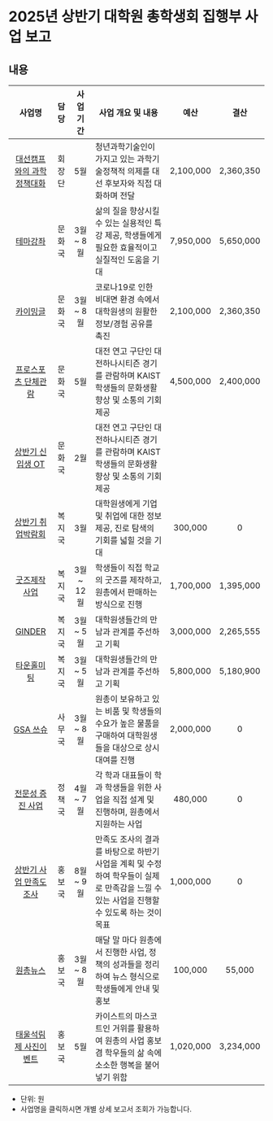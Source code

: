 2025년 상반기 대학원 총학생회 집행부 사업 보고
===

## 내용
| 사업명                                        | 담당   | 사업 기간 | 사업 개요 및 내용                                                                  | 예산         | 결산 |
|:-----------------------------------------------:|:--------:|:-----------:|-----------------------------------------------------------------------------|:------------:|:------------:|
| [대선캠프와의 과학정책대화](회장단-대선캠프와의-과학정책대화.md)     | 회장단 | 5월 | 청년과학기술인이 가지고 있는 과학기술정책적 의제를 대선 후보자와 직접 대화하며 전달      | 2,100,000|  2,360,350  | 
| [테마강좌](문화국-테마강좌.md)                    | 문화국 | 3월 ~ 8월 | 삶의 질을 향상시킬 수 있는 실용적인 특강 제공, 학생들에게 필요한 효율적이고 실질적인 도움을 기대                     |7,950,000  |  5,650,000  |
| [카이밍글](문화국-카이밍글.md)                    | 문화국 | 3월 ~ 8월 | 코로나19로 인한 비대면 환경 속에서 대학원생의 원활한 정보/경험 공유를 촉진                                 |2,100,000 |   2,360,350  |                              | 300,000 |  0  |
| [프로스포츠 단체관람](문화국-프로축구-단체관람.md)                    | 문화국 | 5월 | 대전 연고 구단인 대전하나시티즌 경기를 관람하며 KAIST 학생들의 문화생활 향상 및 소통의 기회 제공                        | 4,500,000 |  2,400,000  |
| [상반기 신입생 OT](.md)                    | 문화국 | 2월 | 대전 연고 구단인 대전하나시티즌 경기를 관람하며 KAIST 학생들의 문화생활 향상 및 소통의 기회 제공       
| [상반기 취업박람회](복지국-취업박람회.md)                | 복지국 | 3월 | 대학원생에게 기업 및 취업에 대한 정보 제공, 진로 탐색의 기회를 넓힐 것을 기대             |300,000|  0  |
| [굿즈제작사업](agenda05/복지국_굿즈.md)                | 복지국 | 3월 ~ 12월 | 학생들이 직접 학교의 굿즈를 제작하고, 원총에서 판매하는 방식으로 진행                    |1,700,000 |  1,395,000  |
| [GINDER](복지국-GINDER.md) | 복지국 | 3월 ~ 5월 | 대학원생들간의 만남과 관계를 주선하고 기획      |3,000,000 |  2,265,555  |
| [타운홀미팅](복지국-타운홀미팅.md) | 복지국 | 3월 ~ 5월 | 대학원생들간의 만남과 관계를 주선하고 기획      |5,800,000 |  5,180,900  |
| [GSA 쓰슈](사무국-쓰슈.md)                | 사무국 | 3월 ~ 8월 | 원총이 보유하고 있는 비품 및 학생들의 수요가 높은 물품을 구매하여 대학원생들을 대상으로 상시 대여를 진행                 |2,000,000|  0  |
| [전문성 증진 사업](정책국-전문성-증진.md)        | 정책국 | 4월 ~ 7월  | 각 학과 대표들이 학과 학생들을 위한 사업을 직접 설계 및 진행하며, 원총에서 지원하는 사업                         |480,000 |  0  |
| [상반기 사업 만족도 조사](홍보국-상반기-사업-만족도-조사.md)     | 홍보국 | 8월 ~ 9월 | 만족도 조사의 결과를 바탕으로 하반기 사업을 계획 및 수정하여 학우들이 실제로 만족감을 느낄 수 있는 사업을 진행할 수 있도록 하는 것이 목표      | 1,000,000 |  0  | 
| [원총뉴스](홍보국-원총뉴스.md)     | 홍보국 | 3월 ~ 8월 | 매달 말 마다 원총에서 진행한 사업, 정책의 성과들을 정리하여 뉴스 형식으로 학생들에게 안내 및 홍보      | 100,000 |  55,000  | 
| [태울석림제 사진이벤트](홍보국-상반기-태울석림제-사진이벤트.md)     | 홍보국 | 5월 | 카이스트의 마스코트인 거위를 활용하여 원총의 사업 홍보 겸 학우들의 삶 속에 소소한 행복을 불어넣기 위함      | 1,020,000|  3,234,000  | 

* 단위: 원
* 사업명을 클릭하시면 개별 상세 보고서 조회가 가능합니다.
